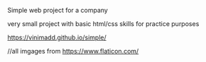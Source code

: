 Simple web project for a company

very small project with basic html/css skills
for practice purposes

https://vinimadd.github.io/simple/

//all imgages from https://www.flaticon.com/
